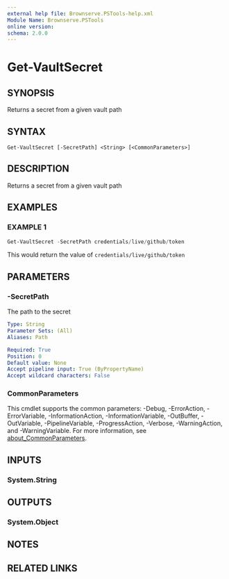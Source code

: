 ```yaml
---
external help file: Brownserve.PSTools-help.xml
Module Name: Brownserve.PSTools
online version:
schema: 2.0.0
---
```


# Get-VaultSecret

## SYNOPSIS

Returns a secret from a given vault path

## SYNTAX

```text
Get-VaultSecret [-SecretPath] <String> [<CommonParameters>]
```

## DESCRIPTION

Returns a secret from a given vault path

## EXAMPLES

### EXAMPLE 1

```powershell
Get-VaultSecret -SecretPath credentials/live/github/token
```

This would return the value of `credentials/live/github/token`

## PARAMETERS

### -SecretPath

The path to the secret

```yaml
Type: String
Parameter Sets: (All)
Aliases: Path

Required: True
Position: 0
Default value: None
Accept pipeline input: True (ByPropertyName)
Accept wildcard characters: False
```

### CommonParameters

This cmdlet supports the common parameters: -Debug, -ErrorAction, -ErrorVariable, -InformationAction, -InformationVariable, -OutBuffer, -OutVariable, -PipelineVariable, -ProgressAction, -Verbose, -WarningAction, and -WarningVariable. For more information, see [about_CommonParameters](http://go.microsoft.com/fwlink/?LinkID=113216).

## INPUTS

### System.String

## OUTPUTS

### System.Object

## NOTES

## RELATED LINKS

